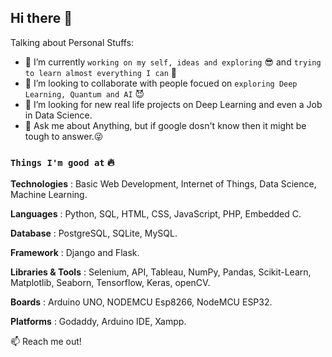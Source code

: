## Hi there 👋


Talking about Personal Stuffs:

- 🔭 I’m currently `working on my self, ideas and exploring` 😎 and `trying to learn almost everything I can` 🤣
- 👯 I’m looking to collaborate with people focued on `exploring Deep Learning, Quantum and AI`  😈
- 🤔 I’m looking for new real life projects on Deep Learning and even a Job in Data Science.
- 💬 Ask me about Anything, but if google dosn't know then it might be tough to answer.😜

### `Things I'm good at` 🔥

**Technologies**      : Basic Web Development, Internet of Things, Data Science, Machine Learning.

**Languages**          : Python, SQL, HTML, CSS, JavaScript, PHP, Embedded C.

**Database**           : PostgreSQL, SQLite, MySQL.

**Framework**          : Django and Flask.

**Libraries & Tools**  : Selenium, API, Tableau, NumPy, Pandas, Scikit-Learn, Matplotlib, Seaborn, Tensorflow, Keras, openCV. 

**Boards**             : Arduino UNO, NODEMCU Esp8266, NodeMCU ESP32. 

**Platforms**          : Godaddy, Arduino IDE, Xampp.


:mailbox: Reach me out!

